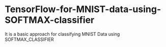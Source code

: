 # TensorFlow-for-MNIST-data-using-SOFTMAX-classifier
It is a basic approach for classifying MNIST Data using SOFTMAX_CLASSIFIER 
